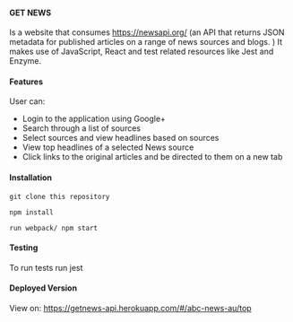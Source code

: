 #### GET NEWS
Is a website that consumes https://newsapi.org/ (an API that returns JSON metadata for published articles on a range of news sources and blogs.
)
It makes use of JavaScript, React and test related resources like Jest and Enzyme.


#### Features
User can:
- Login to the application using Google+
- Search through a list of sources
- Select sources and view headlines based on sources
- View top headlines of a selected News source
- Click links to the original articles and be directed to them on a new tab


#### Installation
    git clone this repository

    npm install

    run webpack/ npm start

#### Testing
To run tests run jest

#### Deployed Version

View on: https://getnews-api.herokuapp.com/#/abc-news-au/top
